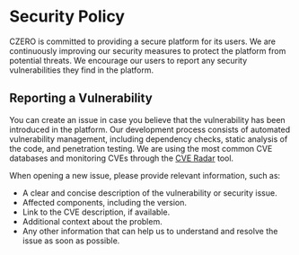# Security Policy

CZERO is committed to providing a secure platform for its users. We are continuously improving our security measures to protect the platform from potential threats. We encourage our users to report any security vulnerabilities they find in the platform.

## Reporting a Vulnerability

You can create an issue in case you believe that the vulnerability has been introduced in the platform. Our development process consists of automated vulnerability management, including dependency checks, static analysis of the code, and penetration testing. We are using the most common CVE databases and monitoring CVEs through the [CVE Radar](https://www.cveradar.com/) tool.

When opening a new issue, please provide relevant information, such as:
- A clear and concise description of the vulnerability or security issue.
- Affected components, including the version.
- Link to the CVE description, if available.
- Additional context about the problem.
- Any other information that can help us to understand and resolve the issue as soon as possible.
